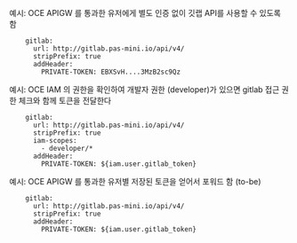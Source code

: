 예시: OCE APIGW 를 통과한 유저에게 별도 인증 없이 깃랩 API를 사용할 수 있도록 함
```
    gitlab:
      url: http://gitlab.pas-mini.io/api/v4/
      stripPrefix: true
      addHeader:
        PRIVATE-TOKEN: EBXSvH....3MzB2sc9Qz
```

예시: OCE IAM 의 권한을 확인하여 개발자 권한 (developer)가 있으면 gitlab 접근 권한 체크와 함께 토큰을 전달한다
```
    gitlab:
      url: http://gitlab.pas-mini.io/api/v4/
      stripPrefix: true
      iam-scopes:
        - developer/*
      addHeader:
        PRIVATE-TOKEN: ${iam.user.gitlab_token}
```

예시: OCE APIGW 를 통과한 유저별 저장된 토큰을 얻어서 포워드 함 (to-be)
```
    gitlab:
      url: http://gitlab.pas-mini.io/api/v4/
      stripPrefix: true
      addHeader:
        PRIVATE-TOKEN: ${iam.user.gitlab_token}
```